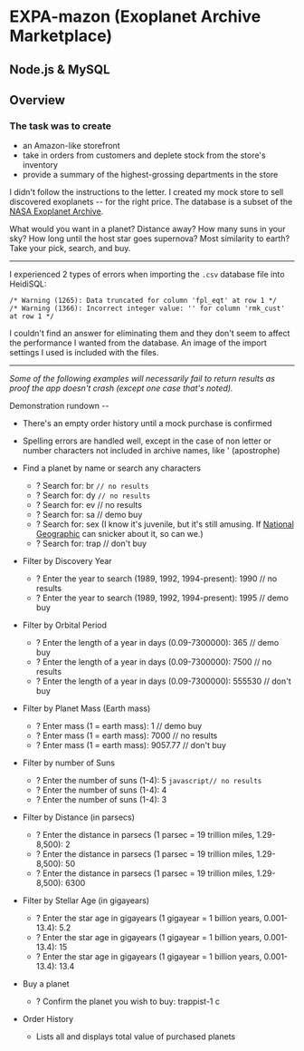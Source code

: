 # EXPA-mazon (Exoplanet Archive Marketplace)

## Node.js & MySQL

## Overview

### The task was to create 
* an Amazon-like storefront
* take in orders from customers and deplete stock from the store's inventory
* provide a summary of the highest-grossing departments in the store

I didn't follow the instructions to the letter. I created my mock store to sell discovered exoplanets -- for the right price. The database is a subset of the [NASA Exoplanet Archive](https://exoplanetarchive.ipac.caltech.edu/cgi-bin/TblView/nph-tblView?app=ExoTbls&config=compositepars).

What would you want in a planet? Distance away? How many suns in your sky? How long until the host star goes supernova? Most similarity to earth? Take your pick, search, and buy.

- - -

I experienced 2 types of errors when importing the `.csv` database file into HeidiSQL:
```
/* Warning (1265): Data truncated for column 'fpl_eqt' at row 1 */
/* Warning (1366): Incorrect integer value: '' for column 'rmk_cust' at row 1 */
```

I couldn't find an answer for eliminating them and they don't seem to affect the performance I wanted from the database. An image of the import settings I used is included with the files.

- - -

_Some of the following examples will necessarily fail to return results as proof the app doesn't crash (except one case that's noted)._

Demonstration rundown --

* There's an empty order history until a mock purchase is confirmed

* Spelling errors are handled well, except in the case of non letter or number characters not included in archive names, like ' (apostrophe)

* Find a planet by name or search any characters
  * ? Search for: br ```// no results```
  * ? Search for: dy ```// no results```
  * ? Search for: ev // no results
  * ? Search for: sa // demo buy
  * ? Search for: sex (I know it's juvenile, but it's still amusing. If [National Geographic](https://blog.nationalgeographic.org/2010/08/10/sex-c-new-planet-discovered/) can snicker about it, so can we.)
  * ? Search for: trap // don't buy

* Filter by Discovery Year
  * ? Enter the year to search (1989, 1992, 1994-present): 1990 // no results
  * ? Enter the year to search (1989, 1992, 1994-present): 1995 // demo buy

* Filter by Orbital Period
  * ? Enter the length of a year in days (0.09-7300000): 365 // demo buy
  * ? Enter the length of a year in days (0.09-7300000): 7500 // no results
  * ? Enter the length of a year in days (0.09-7300000): 555530 // don't buy

* Filter by Planet Mass (Earth mass)
  * ? Enter mass (1 = earth mass): 1 // demo buy
  * ? Enter mass (1 = earth mass): 7000 // no results
  * ? Enter mass (1 = earth mass): 9057.77 // don't buy

* Filter by number of Suns
  * ? Enter the number of suns (1-4): 5 ```javascript// no results```
  * ? Enter the number of suns (1-4): 4
  * ? Enter the number of suns (1-4): 3

* Filter by Distance (in parsecs)
  * ? Enter the distance in parsecs (1 parsec = 19 trillion miles, 1.29-8,500): 2
  * ? Enter the distance in parsecs (1 parsec = 19 trillion miles, 1.29-8,500): 50
  * ? Enter the distance in parsecs (1 parsec = 19 trillion miles, 1.29-8,500): 6300

* Filter by Stellar Age (in gigayears)
  * ? Enter the star age in gigayears (1 gigayear = 1 billion years, 0.001-13.4): 5.2
  * ? Enter the star age in gigayears (1 gigayear = 1 billion years, 0.001-13.4): 15
  * ? Enter the star age in gigayears (1 gigayear = 1 billion years, 0.001-13.4): 13.4

* Buy a planet
  * ? Confirm the planet you wish to buy: trappist-1 c

* Order History
  * Lists all and displays total value of purchased planets

<!-- ### Add To Your Portfolio -->

<!-- After completing the homework please add the piece to your portfolio. Make sure to add a link to your updated portfolio in the comments section of your homework so the TAs can easily ensure you completed this step when they are grading the assignment. To receive an 'A' on any assignment, you must link to it from your portfolio. -->

